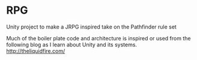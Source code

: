 # RPG
Unity project to make a JRPG inspired take on the Pathfinder rule set

Much of the boiler plate code and architecture is inspired or used from the following blog as I learn about Unity and its systems.
http://theliquidfire.com/
